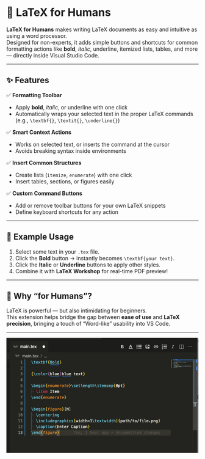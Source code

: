 # 🧠 LaTeX for Humans

**LaTeX for Humans** makes writing LaTeX documents as easy and intuitive as using a word processor.  
Designed for non-experts, it adds simple buttons and shortcuts for common formatting actions like **bold**, *italic*, underline, itemized lists, tables, and more — directly inside Visual Studio Code.

---

## ✨ Features

✅ **Formatting Toolbar**

- Apply **bold**, *italic*, or underline with one click  
- Automatically wraps your selected text in the proper LaTeX commands  
  (e.g., `\textbf{}`, `\textit{}`, `\underline{}`)

✅ **Smart Context Actions**

- Works on selected text, or inserts the command at the cursor  
- Avoids breaking syntax inside environments  

✅ **Insert Common Structures**

- Create lists (`itemize`, `enumerate`) with one click  
- Insert tables, sections, or figures easily  

✅ **Custom Command Buttons**

- Add or remove toolbar buttons for your own LaTeX snippets  
- Define keyboard shortcuts for any action

---

## 🧩 Example Usage

1. Select some text in your `.tex` file.  
2. Click the **Bold** button → instantly becomes `\textbf{your text}`.  
3. Click the **Italic** or **Underline** buttons to apply other styles.  
4. Combine it with **LaTeX Workshop** for real-time PDF preview!

---

## 🧠 Why “for Humans”?

LaTeX is powerful — but also intimidating for beginners.  
This extension helps bridge the gap between **ease of use** and **LaTeX precision**, bringing a touch of “Word-like” usability into VS Code.

---

![Image showing buttons](./assets/image.png)
